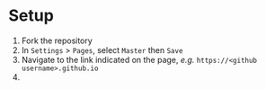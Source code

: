 # Setup
1. Fork the repository
2. In `Settings` > `Pages`, select `Master` then `Save`
3. Navigate to the link indicated on the page, _e.g._ `https://<github username>.github.io`
4. 
